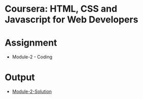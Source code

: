 # Coursera: HTML, CSS and Javascript for Web Developers

# Assignment
* Module-2 - Coding

# Output
* [Module-2-Solution](https://christianlloydsalon.github.io/Coursera-HTML-CSS-and-Javascript-for-Web-Developers/Module-2-Solution/index.html)
